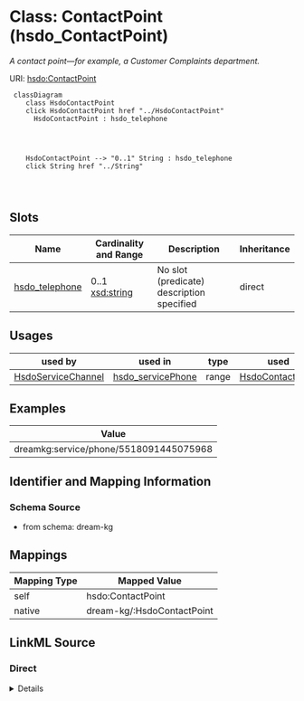 

# Class: ContactPoint (hsdo_ContactPoint)


_A contact point&#x2014;for example, a Customer Complaints department._





URI: [hsdo:ContactPoint](hsdo:ContactPoint)






```mermaid
 classDiagram
    class HsdoContactPoint
    click HsdoContactPoint href "../HsdoContactPoint"
      HsdoContactPoint : hsdo_telephone
        
          
    
    
    HsdoContactPoint --> "0..1" String : hsdo_telephone
    click String href "../String"

        
      
```




<!-- no inheritance hierarchy -->


## Slots

| Name | Cardinality and Range | Description | Inheritance |
| ---  | --- | --- | --- |
| [hsdo_telephone](../slots/hsdo_telephone.md) | 0..1 <br/> [xsd:string](xsd:string) | No slot (predicate) description specified | direct |





## Usages

| used by | used in | type | used |
| ---  | --- | --- | --- |
| [HsdoServiceChannel](../classes/HsdoServiceChannel.md) | [hsdo_servicePhone](../slots/hsdo_servicePhone.md) | range | [HsdoContactPoint](../classes/HsdoContactPoint.md) |







## Examples

| Value |
| --- |
| dreamkg:service/phone/5518091445075968 |


## Identifier and Mapping Information







### Schema Source


* from schema: dream-kg




## Mappings

| Mapping Type | Mapped Value |
| ---  | ---  |
| self | hsdo:ContactPoint |
| native | dream-kg/:HsdoContactPoint |







## LinkML Source

<!-- TODO: investigate https://stackoverflow.com/questions/37606292/how-to-create-tabbed-code-blocks-in-mkdocs-or-sphinx -->

### Direct

<details>
```yaml
name: hsdo_ContactPoint
description: A contact point&#x2014;for example, a Customer Complaints department.
title: ContactPoint
notes:
- Class with 87 occurrences.
examples:
- value: dreamkg:service/phone/5518091445075968
from_schema: dream-kg
rank: 1000
slots:
- hsdo_telephone
class_uri: hsdo:ContactPoint

```
</details>

### Induced

<details>
```yaml
name: hsdo_ContactPoint
description: A contact point&#x2014;for example, a Customer Complaints department.
title: ContactPoint
notes:
- Class with 87 occurrences.
examples:
- value: dreamkg:service/phone/5518091445075968
from_schema: dream-kg
rank: 1000
attributes:
  hsdo_telephone:
    name: hsdo_telephone
    description: No slot (predicate) description specified
    comments:
    - 87 occurrences with subject type hsdo_ContactPoint and object type string.
    examples:
    - description: hsdo_ContactPoint → string
      object:
        example_object: 215-496-9610
        example_predicate: hsdo:telephone
        example_subject: dreamkg:service/phone/5992920927698944
    from_schema: dream-kg
    rank: 1000
    slot_uri: hsdo:telephone
    alias: hsdo_telephone
    owner: hsdo_ContactPoint
    domain_of:
    - hsdo_ContactPoint
    range: string
class_uri: hsdo:ContactPoint

```
</details>